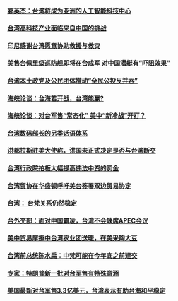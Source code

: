 #### [郦英杰：台湾将成为亚洲的人工智能科技中心](../pages/zivymejqv_/4594502.md) 

#### [台湾高科技产业面临来自中国的挑战](../pages/zivymejqv_/4594495.md) 

#### [印尼感谢台湾愿意协助救援与救灾](../pages/zivymejqv_/4594440.md) 

#### [美售台佩里级巡防舰即将在台成军 对中国潜艇有“吓阻效果”](../pages/zivymejqv_/4594385.md) 

#### [台湾本土政党及公民团体推动“全民公投反并吞”](../pages/zivymejqv_/4594312.md) 

#### [海峡论谈：台海若开战，台湾能赢?](../pages/zivymejqv_/4593572.md) 

#### [海峡论谈：对台军售“常态化” 美中“新冷战”开打？](../pages/zivymejqv_/4593567.md) 

#### [台湾数码部长的另类话语体系](../pages/zivymejqv_/4592629.md) 

#### [洪都拉斯驻美大使称，洪国未正式决定是否与台湾断交](../pages/zivymejqv_/4592394.md) 

#### [台湾行政院拍板大幅提高违法中资的罚金](../pages/zivymejqv_/4591201.md) 

#### [台湾贸协在华盛顿呼吁美台签署双边贸易协定](../pages/zivymejqv_/4590372.md) 

#### [台湾： 台梵关系仍然稳定](../pages/zivymejqv_/4589641.md) 

#### [台外交部：面对中国霸凌，台湾不会缺席APEC会议](../pages/zivymejqv_/4589490.md) 

#### [美中贸易摩擦中台湾农业团送暖，在美采购大豆](../pages/zivymejqv_/4589260.md) 

#### [台湾前总统陈水扁：中梵可能在今年底之前建交](../pages/zivymejqv_/4587917.md) 

#### [专家：特朗普新一批对台军售有特殊意涵](../pages/zivymejqv_/4587098.md) 

#### [美国最新对台军售3.3亿美元，台湾表示有助台海和平稳定](../pages/zivymejqv_/4586188.md) 

